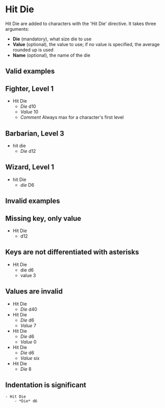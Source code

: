 # Hit Die

Hit Die are added to characters with the 'Hit Die' directive. It takes
three arguments:

- **Die** (mandatory), what size die to use
- **Value** (optional), the value to use; if no value is specified, the average rounded up is used
- **Name** (optional), the name of the die

## Valid examples

## Fighter, Level 1
- Hit Die
    - *Die* d10
    - *Value* 10
    - *Comment* Always max for a character's first level

## Barbarian, Level 3
- hit die
    - *Die* d12

## Wizard, Level 1
- hit Die
    - *die* D6


## Invalid examples

## Missing key, only value
- Hit Die
    - d12

## Keys are not differentiated with asterisks
- Hit Die
    - die d6
    - value 3

## Values are invalid
- Hit Die
    - *Die* d40
- Hit Die
    - *Die* d6
    - *Value* 7
- Hit Die
    - *Die* d6
    - *Value* 0
- Hit Die
    - *Die* d6
    - *Value* six
- Hit Die
    - *Die* 8

## Indentation is significant
    - Hit Die
        - *Die* d6
